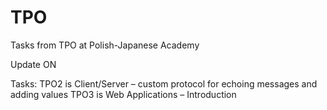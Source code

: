 # TPO
Tasks from TPO at Polish-Japanese Academy

Update ON

Tasks:
TPO2 is Client/Server – custom protocol for echoing messages and adding values
TPO3 is Web Applications – Introduction 
